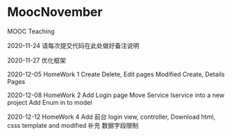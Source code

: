 # MoocNovember
MOOC Teaching

2020-11-24 请每次提交代码在此处做好备注说明

2020-11-27 优化框架

2020-12-05 HomeWork 1
           Create Delete, Edit pages
           Modified Create, Details Pages  


2020-12-08 HomeWork 2
           Add Login page
           Move Service Iservice into a new project
           Add Enum in to model

2020-12-12 HomeWork 4 
           Add 前台 login view, controller, 
           Download html, csss template and modified 
           补充 数据字段限制
